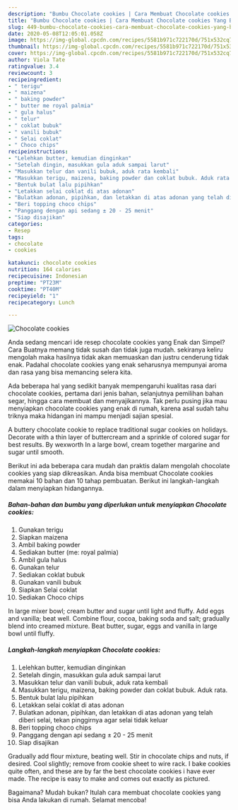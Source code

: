 ```yaml
---
description: "Bumbu Chocolate cookies | Cara Membuat Chocolate cookies Yang Bisa Manjain Lidah"
title: "Bumbu Chocolate cookies | Cara Membuat Chocolate cookies Yang Bisa Manjain Lidah"
slug: 449-bumbu-chocolate-cookies-cara-membuat-chocolate-cookies-yang-bisa-manjain-lidah
date: 2020-05-08T12:05:01.058Z
image: https://img-global.cpcdn.com/recipes/5581b971c722170d/751x532cq70/chocolate-cookies-foto-resep-utama.jpg
thumbnail: https://img-global.cpcdn.com/recipes/5581b971c722170d/751x532cq70/chocolate-cookies-foto-resep-utama.jpg
cover: https://img-global.cpcdn.com/recipes/5581b971c722170d/751x532cq70/chocolate-cookies-foto-resep-utama.jpg
author: Viola Tate
ratingvalue: 3.4
reviewcount: 3
recipeingredient:
- " terigu"
- " maizena"
- " baking powder"
- " butter me royal palmia"
- " gula halus"
- " telur"
- " coklat bubuk"
- " vanili bubuk"
- " Selai coklat"
- " Choco chips"
recipeinstructions:
- "Lelehkan butter, kemudian dinginkan"
- "Setelah dingin, masukkan gula aduk sampai larut"
- "Masukkan telur dan vanili bubuk, aduk rata kembali"
- "Masukkan terigu, maizena, baking powder dan coklat bubuk. Aduk rata."
- "Bentuk bulat lalu pipihkan"
- "Letakkan selai coklat di atas adonan"
- "Bulatkan adonan, pipihkan, dan letakkan di atas adonan yang telah diberi selai, tekan pinggirnya agar selai tidak keluar"
- "Beri topping choco chips"
- "Panggang dengan api sedang ± 20 - 25 menit"
- "Siap disajikan"
categories:
- Resep
tags:
- chocolate
- cookies

katakunci: chocolate cookies 
nutrition: 164 calories
recipecuisine: Indonesian
preptime: "PT23M"
cooktime: "PT40M"
recipeyield: "1"
recipecategory: Lunch

---
```



![Chocolate cookies](https://img-global.cpcdn.com/recipes/5581b971c722170d/751x532cq70/chocolate-cookies-foto-resep-utama.jpg)

Anda sedang mencari ide resep chocolate cookies yang Enak dan Simpel? Cara Buatnya memang tidak susah dan tidak juga mudah. sekiranya keliru mengolah maka hasilnya tidak akan memuaskan dan justru cenderung tidak enak. Padahal chocolate cookies yang enak seharusnya mempunyai aroma dan rasa yang bisa memancing selera kita.

Ada beberapa hal yang sedikit banyak mempengaruhi kualitas rasa dari chocolate cookies, pertama dari jenis bahan, selanjutnya pemilihan bahan segar, hingga cara membuat dan menyajikannya. Tak perlu pusing jika mau menyiapkan chocolate cookies yang enak di rumah, karena asal sudah tahu triknya maka hidangan ini mampu menjadi sajian spesial.

A buttery chocolate cookie to replace traditional sugar cookies on holidays. Decorate with a thin layer of buttercream and a sprinkle of colored sugar for best results. By wexworth In a large bowl, cream together margarine and sugar until smooth.


Berikut ini ada beberapa cara mudah dan praktis dalam mengolah chocolate cookies yang siap dikreasikan. Anda bisa membuat Chocolate cookies memakai 10 bahan dan 10 tahap pembuatan. Berikut ini langkah-langkah dalam menyiapkan hidangannya.

<!--inarticleads1-->

##### Bahan-bahan dan bumbu yang diperlukan untuk menyiapkan Chocolate cookies:

1. Gunakan  terigu
1. Siapkan  maizena
1. Ambil  baking powder
1. Sediakan  butter (me: royal palmia)
1. Ambil  gula halus
1. Gunakan  telur
1. Sediakan  coklat bubuk
1. Gunakan  vanili bubuk
1. Siapkan  Selai coklat
1. Sediakan  Choco chips


In large mixer bowl; cream butter and sugar until light and fluffy. Add eggs and vanilla; beat well. Combine flour, cocoa, baking soda and salt; gradually blend into creamed mixture. Beat butter, sugar, eggs and vanilla in large bowl until fluffy. 

<!--inarticleads2-->

##### Langkah-langkah menyiapkan Chocolate cookies:

1. Lelehkan butter, kemudian dinginkan
1. Setelah dingin, masukkan gula aduk sampai larut
1. Masukkan telur dan vanili bubuk, aduk rata kembali
1. Masukkan terigu, maizena, baking powder dan coklat bubuk. Aduk rata.
1. Bentuk bulat lalu pipihkan
1. Letakkan selai coklat di atas adonan
1. Bulatkan adonan, pipihkan, dan letakkan di atas adonan yang telah diberi selai, tekan pinggirnya agar selai tidak keluar
1. Beri topping choco chips
1. Panggang dengan api sedang ± 20 - 25 menit
1. Siap disajikan


Gradually add flour mixture, beating well. Stir in chocolate chips and nuts, if desired. Cool slightly; remove from cookie sheet to wire rack. I bake cookies quite often, and these are by far the best chocolate cookies i have ever made. The recipe is easy to make and comes out exactly as pictured. 

Bagaimana? Mudah bukan? Itulah cara membuat chocolate cookies yang bisa Anda lakukan di rumah. Selamat mencoba!
